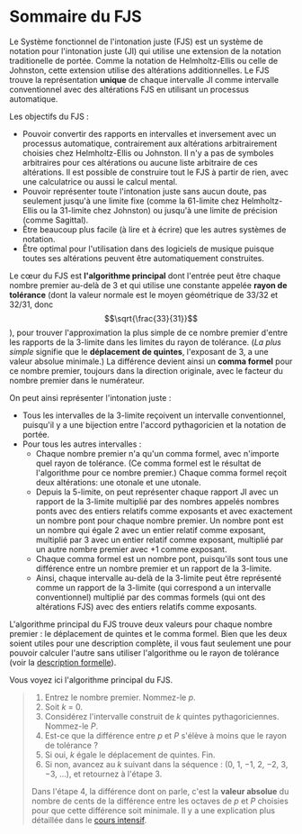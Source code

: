 ﻿# Sommaire du FJS

Le Système fonctionnel de l'intonation juste (FJS) est un système de notation pour l'intonation juste (JI) qui utilise une extension de la notation traditionelle de portée. Comme la notation de Helmholtz-Ellis ou celle de Johnston, cette extension utilise des altérations additionnelles. Le FJS trouve la représentation **unique** de chaque intervalle JI comme intervalle conventionnel avec des altérations FJS en utilisant un processus automatique.

Les objectifs du FJS :

- Pouvoir convertir des rapports en intervalles et inversement avec un processus automatique, contrairement aux altérations arbitrairement choisies chez Helmholtz-Ellis ou Johnston. Il n'y a pas de symboles arbitraires pour ces altérations ou aucune liste arbitraire de ces altérations. Il est possible de construire tout le FJS à partir de rien, avec une calculatrice ou aussi le calcul mental.
- Pouvoir représenter toute l'intonation juste sans aucun doute, pas seulement jusqu'à une limite fixe (comme la 61-limite chez Helmholtz-Ellis ou la 31-limite chez Johnston) ou jusqu'à une limite de précision (comme Sagittal).
- Être beaucoup plus facile (à lire et à écrire) que les autres systèmes de notation.
- Être optimal pour l'utilisation dans des logiciels de musique puisque toutes ses altérations peuvent être automatiquement construites. 

Le cœur du FJS est **l'algorithme principal** dont l'entrée peut être chaque nombre premier au-delà de 3 et qui utilise une constante appelée **rayon de tolérance** (dont la valeur normale est le moyen géométrique de 33/32 et 32/31, donc $$\sqrt{\frac{33}{31}}$$), pour trouver l'approximation la plus simple de ce nombre premier d'entre les rapports de la 3-limite dans les limites du rayon de tolérance. (*La plus simple* signifie que le **déplacement de quintes**, l'exposant de 3, a une valeur absolue minimale.) La différence devient ainsi un **comma formel** pour ce nombre premier, toujours dans la direction originale, avec le facteur du nombre premier dans le numérateur.

On peut ainsi représenter l'intonation juste :

- Tous les intervalles de la 3-limite reçoivent un intervalle conventionnel, puisqu'il y a une bijection entre l'accord pythagoricien et la notation de portée.
- Pour tous les autres intervalles :
	- Chaque nombre premier n'a qu'un comma formel, avec n'importe quel rayon de tolérance. (Ce comma formel est le résultat de l'algorithme pour ce nombre premier.) Chaque comma formel reçoit deux altérations: une otonale et une utonale.
	- Depuis la 5-limite, on peut représenter chaque rapport JI avec un rapport de la 3-limite multiplié par des nombres appelés nombres ponts avec des entiers relatifs comme exposants et avec exactement un nombre pont pour chaque nombre premier. Un nombre pont est un nombre qui égale 2 avec un entier relatif comme exposant, multiplié par 3 avec un entier relatif comme exposant, multiplié par un autre nombre premier avec +1 comme exposant.
	- Chaque comma formel est un nombre pont, puisqu'ils sont tous une différence entre un nombre premier et un rapport de la 3-limite.
	- Ainsi, chaque intervalle au-delà de la 3-limite peut être représenté comme un rapport de la 3-limite (qui correspond a un intervalle conventionnel) multiplié par des commas formels (qui ont des altérations FJS) avec des entiers relatifs comme exposants.

L'algorithme principal du FJS trouve deux valeurs pour chaque nombre premier : le déplacement de quintes et le comma formel. Bien que les deux soient utiles pour une description complète, il vous faut seulement une pour pouvoir calculer l'autre sans utiliser l'algorithme ou le rayon de tolérance (voir la [description formelle](rules.html)).

Vous voyez ici l'algorithme principal du FJS.

> 1. Entrez le nombre premier. Nommez-le *p*.
> 2. Soit *k* = 0.
> 3. Considérez l'intervalle construit de *k* quintes pythagoriciennes. Nommez-le *P*.
> 4. Est-ce que la différence entre *p* et *P* s'élève à moins que le rayon de tolérance ?
> 5. Si oui, *k* égale le déplacement de quintes. Fin.
> 6. Si non, avancez au *k* suivant dans la séquence : (0, 1, −1, 2, −2, 3, −3, …), et retournez à l'étape 3.
>
> Dans l'étape 4, la différence dont on parle, c'est la **valeur absolue** du nombre de cents de la différence entre les octaves de *p* et *P* choisies pour que cette différence soit minimale. Il y a une explication plus détaillée dans le [cours intensif](crash.html).
